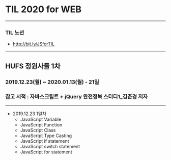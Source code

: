 # TIL 2020 for WEB
***
### TIL 노션
- <http://bit.ly/JSforTIL>
***
## HUFS 정원사들 1차
### 2019.12.23(월) ~ 2020.01.13(월) - 21일
### 참고 서적 : 자바스크립트 + jQuery 완전정복 스터디1_김춘경 저자
***
- 2019.12.23 1일차
  - JavaScript Variable
  - JavaScript Function
  - JavaScript Class
  - JavaScript Type Casting
  - JavaScript if statement
  - JavaScript switch statement
  - JavaScript for statement
